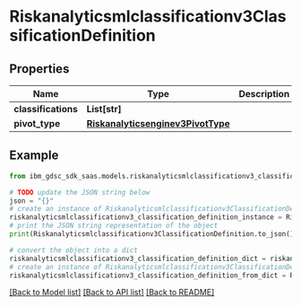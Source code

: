 # Riskanalyticsmlclassificationv3ClassificationDefinition


## Properties

Name | Type | Description | Notes
------------ | ------------- | ------------- | -------------
**classifications** | **List[str]** |  | [optional] 
**pivot_type** | [**Riskanalyticsenginev3PivotType**](Riskanalyticsenginev3PivotType.md) |  | [optional] 

## Example

```python
from ibm_gdsc_sdk_saas.models.riskanalyticsmlclassificationv3_classification_definition import Riskanalyticsmlclassificationv3ClassificationDefinition

# TODO update the JSON string below
json = "{}"
# create an instance of Riskanalyticsmlclassificationv3ClassificationDefinition from a JSON string
riskanalyticsmlclassificationv3_classification_definition_instance = Riskanalyticsmlclassificationv3ClassificationDefinition.from_json(json)
# print the JSON string representation of the object
print(Riskanalyticsmlclassificationv3ClassificationDefinition.to_json())

# convert the object into a dict
riskanalyticsmlclassificationv3_classification_definition_dict = riskanalyticsmlclassificationv3_classification_definition_instance.to_dict()
# create an instance of Riskanalyticsmlclassificationv3ClassificationDefinition from a dict
riskanalyticsmlclassificationv3_classification_definition_from_dict = Riskanalyticsmlclassificationv3ClassificationDefinition.from_dict(riskanalyticsmlclassificationv3_classification_definition_dict)
```
[[Back to Model list]](../README.md#documentation-for-models) [[Back to API list]](../README.md#documentation-for-api-endpoints) [[Back to README]](../README.md)


